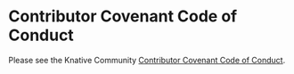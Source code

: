 # Contributor Covenant Code of Conduct

Please see the Knative Community
[Contributor Covenant Code of Conduct](https://github.com/knative/docs/blob/master/community/CODE-OF-CONDUCT.md).
